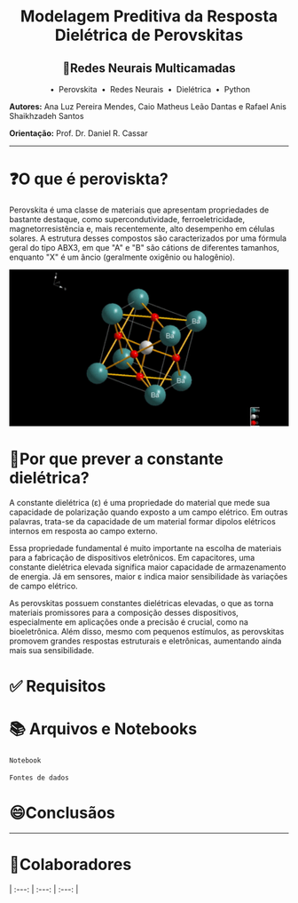 <h1 align="center">Modelagem Preditiva da Resposta Dielétrica de Perovskitas </h1>
<h2 align="center">🧠Redes Neurais Multicamadas</h2> 

<p align="center">
  &nbsp;&bull;&nbsp; Perovskita 
  &nbsp;&bull;&nbsp; Redes Neurais
  &nbsp;&bull;&nbsp; Dielétrica
  &nbsp;&bull;&nbsp; Python
</p>

**Autores:** Ana Luz Pereira Mendes, Caio Matheus Leão Dantas e Rafael Anis Shaikhzadeh Santos

**Orientação:** Prof. Dr. Daniel R. Cassar

-----------
# ❓O que é peroviskta?
Perovskita é uma classe de materiais que apresentam propriedades de bastante destaque, como supercondutividade, ferroeletricidade, magnetorresistência e, mais recentemente, alto desempenho em células solares. A estrutura desses compostos são caracterizados por uma fórmula geral do tipo ABX3, em que "A" e "B" são cátions de diferentes tamanhos, enquanto "X" é um âncio  (geralmente oxigênio ou halogênio). 

<div align="center">
  <img src="perovskitagif.gif" alt="Descrição da imagem" width="1000"/>
</div>

# 🔬Por que prever a constante dielétrica?
A constante dielétrica (ε) é uma propriedade do material que mede sua capacidade de polarização quando exposto a um campo elétrico. Em outras palavras, trata-se da capacidade de um material formar dipolos elétricos internos em resposta ao campo externo.

Essa propriedade fundamental é muito importante na escolha de materiais para a fabricação de dispositivos eletrônicos. Em capacitores, uma constante dielétrica elevada significa maior capacidade de armazenamento de energia. Já em sensores, maior ε indica maior sensibilidade às variações de campo elétrico.

As perovskitas possuem constantes dielétricas elevadas, o que as torna materiais promissores para a composição desses dispositivos, especialmente em aplicações onde a precisão é crucial, como na bioeletrônica. Além disso, mesmo com pequenos estímulos, as perovskitas promovem grandes respostas estruturais e eletrônicas, aumentando ainda mais sua sensibilidade.

# ✅ Requisitos


# 📚 Arquivos e Notebooks
<code>Notebook</code> 

<code>Fontes de dados</code>

# 😄Conclusãos

----------
# 👥Colaboradores

| :---: | :---: | :---: | 
